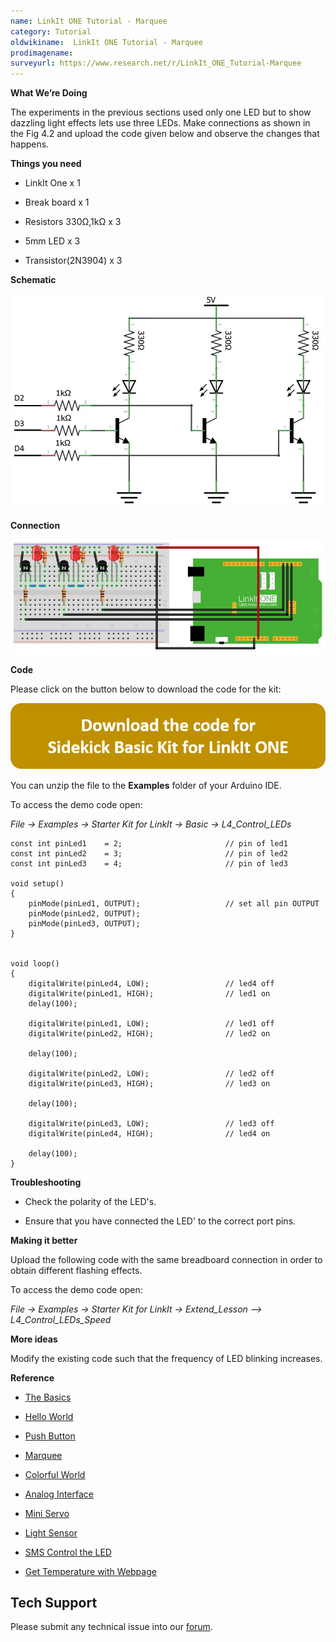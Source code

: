 ```yaml
---
name: LinkIt ONE Tutorial - Marquee
category: Tutorial
oldwikiname:  LinkIt ONE Tutorial - Marquee
prodimagename:
surveyurl: https://www.research.net/r/LinkIt_ONE_Tutorial-Marquee
---
```

**What We’re Doing**

The experiments in the previous sections used only one LED but to show dazzling light effects lets use three LEDs. Make connections as shown in the Fig 4.2 and upload the code given below and observe the changes that happens.

**Things you need**

*   LinkIt One x 1
*   Break board x 1

*   Resistors 330Ω,1kΩ x 3

*   5mm LED x 3

*   Transistor(2N3904) x 3

**Schematic**

![](https://github.com/SeeedDocument/LinkIt_ONE_Tutorial-Marquee/raw/master/img/LinkItONE_Kit_4_1.jpg)

**Connection**

![](https://github.com/SeeedDocument/LinkIt_ONE_Tutorial-Marquee/raw/master/img/LinkItONE_Kit_4_2.jpg)

**Code**

Please click on the button below to download the code for the kit:

[![](https://github.com/SeeedDocument/LinkIt_ONE_Tutorial-Marquee/raw/master/img/Code_sidekick_linkit.png)](https://github.com/Seeed-Studio/Sidekick_Basic_Kit_for_LinkIt)

You can unzip the file to the **Examples** folder of your Arduino IDE.

To access the demo code open:

_File -&gt; Examples -&gt; Starter Kit for LinkIt -&gt; Basic -&gt; L4_Control_LEDs_
```
const int pinLed1    = 2;                       // pin of led1
const int pinLed2    = 3;                       // pin of led2
const int pinLed3    = 4;                       // pin of led3

void setup()
{
    pinMode(pinLed1, OUTPUT);                   // set all pin OUTPUT
    pinMode(pinLed2, OUTPUT);
    pinMode(pinLed3, OUTPUT);
}


void loop()
{
    digitalWrite(pinLed4, LOW);                 // led4 off
    digitalWrite(pinLed1, HIGH);                // led1 on
    delay(100);

    digitalWrite(pinLed1, LOW);                 // led1 off
    digitalWrite(pinLed2, HIGH);                // led2 on

    delay(100);

    digitalWrite(pinLed2, LOW);                 // led2 off
    digitalWrite(pinLed3, HIGH);                // led3 on

    delay(100);

    digitalWrite(pinLed3, LOW);                 // led3 off
    digitalWrite(pinLed4, HIGH);                // led4 on

    delay(100);
}
```

**Troubleshooting**

*   Check the polarity of the LED's.

*   Ensure that you have connected the LED' to the correct port pins.

**Making it better**

Upload the following code with the same breadboard connection in order to obtain different flashing effects.

To access the demo code open:

_File -&gt; Examples -&gt; Starter Kit for LinkIt -&gt; Extend_Lesson –&gt; L4_Control_LEDs_Speed_

**More ideas**

Modify the existing code such that the frequency of LED blinking increases.

**Reference**

*   [The Basics](/LinkIt_ONE_Tutorial-The_Basics)

*   [Hello World](/LinkIt_ONE_Tutorial-Hello_World)

*   [Push Button](/LinkIt_ONE_Tutorial-Push_Button)

*   [Marquee](/LinkIt_ONE_Tutorial-Marquee)

*   [Colorful World](/LinkIt_ONE_Tutorial-Colorful_World)

*   [Analog Interface](/LinkIt_ONE_Tutorial-Analog_Interface)

*   [Mini Servo](/LinkIt-ONE-Tutorial---Mini-Servo)

*   [Light Sensor](/LinkIt_ONE_Tutorial-Light-Sensor)

*   [SMS Control the LED](/LinkIt_ONE_Tutorial-SMS_control_the_LED)

*   [Get Temperature with Webpage](/LinkIt_ONE_Tutorial-Get_temperature_with_Webpage)

## Tech Support
Please submit any technical issue into our [forum](http://forum.seeedstudio.com/). 